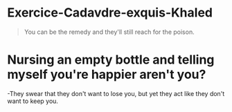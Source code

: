# Exercice-Cadavdre-exquis-Khaled
> You can be the remedy and they'll still reach for the poison.
# Nursing an empty bottle and telling myself you're happier aren't you?
-They swear that they don't want to lose you, but yet they act like they don't want to keep you.
